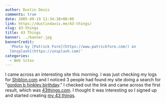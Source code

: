 ```yaml
---
author: Dustin Davis
comments: true
date: 2005-09-19 11:34:38+00:00
link: https://dustindavis.me/43-things/
slug: 43-things
title: 43 Things
banner: ../banner.jpg
bannerCredit:
  'Photo by [Patrick Fore](https://www.patrickfore.com/) on
  [Unsplash](https://unsplash.com)'
categories:
  - Web Sites
---
```


I came across an interesting site this morning. I was just checking my logs for
[Shiblon.com](http://www.shiblon.com) and I noticed 3 people had found my site
doing a search for
"[gordon b hinkley birthday](http://www.google.com/search?q=gordon+b+hinkley+birthday&sourceid=mozilla-search&start=0&start=0&ie=utf-8&oe=utf-8&client=firefox-a&rls=org.mozilla:en-US:official)."
I checked out the link and came across the first result, which was
[43things.com](http://www.43things.com/things/view/271134). I thought it was
interesting so I signed up and started creating
[my 43 things](http://www.43things.com/person/xhenxhe).
